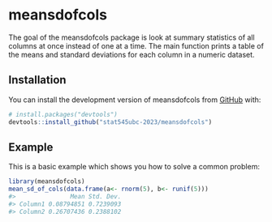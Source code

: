 
<!-- README.md is generated from README.Rmd. Please edit that file -->

# meansdofcols

<!-- badges: start -->
<!-- badges: end -->

The goal of the meansdofcols package is look at summary statistics of
all columns at once instead of one at a time. The main function prints a
table of the means and standard deviations for each column in a numeric
dataset.

## Installation

You can install the development version of meansdofcols from
[GitHub](https://github.com/) with:

``` r
# install.packages("devtools")
devtools::install_github("stat545ubc-2023/meansdofcols")
```

## Example

This is a basic example which shows you how to solve a common problem:

``` r
library(meansdofcols)
mean_sd_of_cols(data.frame(a<- rnorm(5), b<- runif(5)))
#>               Mean Std. Dev.
#> Column1 0.08794851 0.7239093
#> Column2 0.26707436 0.2388102
```
